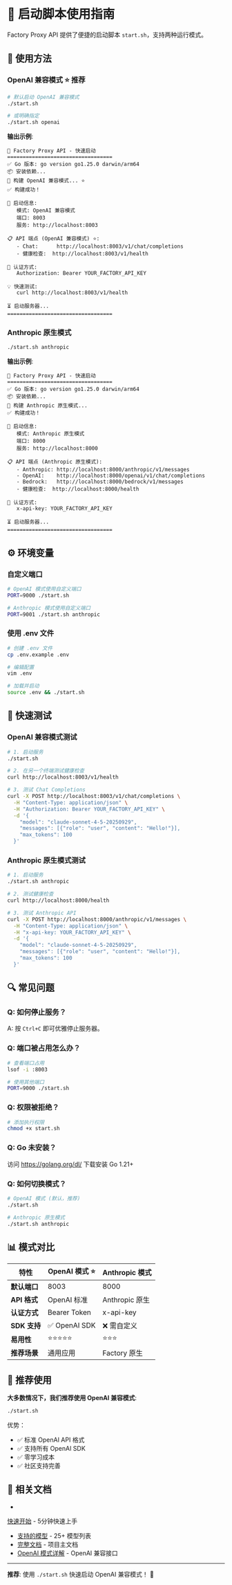 
# 🚀 启动脚本使用指南

Factory Proxy API 提供了便捷的启动脚本 `start.sh`，支持两种运行模式。

## 📖 使用方法

### OpenAI 兼容模式 ⭐ 推荐

```bash
# 默认启动 OpenAI 兼容模式
./start.sh

# 或明确指定
./start.sh openai
```

**输出示例**:
```
🚀 Factory Proxy API - 快速启动
==================================
✅ Go 版本: go version go1.25.0 darwin/arm64
📦 安装依赖...
🔨 构建 OpenAI 兼容模式... ⭐
✅ 构建成功！

📍 启动信息:
   模式: OpenAI 兼容模式
   端口: 8003
   服务: http://localhost:8003

📋 API 端点 (OpenAI 兼容模式) ⭐:
   - Chat:      http://localhost:8003/v1/chat/completions
   - 健康检查:  http://localhost:8003/v1/health

🔑 认证方式:
   Authorization: Bearer YOUR_FACTORY_API_KEY

💡 快速测试:
   curl http://localhost:8003/v1/health

⏳ 启动服务器...
==================================
```

### Anthropic 原生模式

```bash
./start.sh anthropic
```

**输出示例**:
```
🚀 Factory Proxy API - 快速启动
==================================
✅ Go 版本: go version go1.25.0 darwin/arm64
📦 安装依赖...
🔨 构建 Anthropic 原生模式...
✅ 构建成功！

📍 启动信息:
   模式: Anthropic 原生模式
   端口: 8000
   服务: http://localhost:8000

📋 API 端点 (Anthropic 原生模式):
   - Anthropic: http://localhost:8000/anthropic/v1/messages
   - OpenAI:    http://localhost:8000/openai/v1/chat/completions
   - Bedrock:   http://localhost:8000/bedrock/v1/messages
   - 健康检查:  http://localhost:8000/health

🔑 认证方式:
   x-api-key: YOUR_FACTORY_API_KEY

⏳ 启动服务器...
==================================
```

## ⚙️ 环境变量

### 自定义端口

```bash
# OpenAI 模式使用自定义端口
PORT=9000 ./start.sh

# Anthropic 模式使用自定义端口
PORT=9001 ./start.sh anthropic
```

### 使用 .env 文件

```bash
# 创建 .env 文件
cp .env.example .env

# 编辑配置
vim .env

# 加载并启动
source .env && ./start.sh
```

## 📝 快速测试

### OpenAI 兼容模式测试

```bash
# 1. 启动服务
./start.sh

# 2. 在另一个终端测试健康检查
curl http://localhost:8003/v1/health

# 3. 测试 Chat Completions
curl -X POST http://localhost:8003/v1/chat/completions \
  -H "Content-Type: application/json" \
  -H "Authorization: Bearer YOUR_FACTORY_API_KEY" \
  -d '{
    "model": "claude-sonnet-4-5-20250929",
    "messages": [{"role": "user", "content": "Hello!"}],
    "max_tokens": 100
  }'
```

### Anthropic 原生模式测试

```bash
# 1. 启动服务
./start.sh anthropic

# 2. 测试健康检查
curl http://localhost:8000/health

# 3. 测试 Anthropic API
curl -X POST http://localhost:8000/anthropic/v1/messages \
  -H "Content-Type: application/json" \
  -H "x-api-key: YOUR_FACTORY_API_KEY" \
  -d '{
    "model": "claude-sonnet-4-5-20250929",
    "messages": [{"role": "user", "content": "Hello!"}],
    "max_tokens": 100
  }'
```

## 🔍 常见问题

### Q: 如何停止服务？
A: 按 `Ctrl+C` 即可优雅停止服务器。

### Q: 端口被占用怎么办？
```bash
# 查看端口占用
lsof -i :8003

# 使用其他端口
PORT=9000 ./start.sh
```

### Q: 权限被拒绝？
```bash
# 添加执行权限
chmod +x start.sh
```

### Q: Go 未安装？
访问 https://golang.org/dl/ 下载安装 Go 1.21+

### Q: 如何切换模式？
```bash
# OpenAI 模式 (默认，推荐)
./start.sh

# Anthropic 原生模式
./start.sh anthropic
```

## 📊 模式对比

| 特性 | OpenAI 模式 ⭐ | Anthropic 模式 |
|------|---------------|----------------|
| **默认端口** | 8003 | 8000 |
| **API 格式** | OpenAI 标准 | Anthropic 原生 |
| **认证方式** | Bearer Token | x-api-key |
| **SDK 支持** | ✅ OpenAI SDK | ❌ 需自定义 |
| **易用性** | ⭐⭐⭐⭐⭐ | ⭐⭐⭐ |
| **推荐场景** | 通用应用 | Factory 原生 |

## 🎯 推荐使用

**大多数情况下，我们推荐使用 OpenAI 兼容模式**:

```bash
./start.sh
```

优势：
- ✅ 标准 OpenAI API 格式
- ✅ 支持所有 OpenAI SDK
- ✅ 零学习成本
- ✅ 社区支持完善

## 🔗 相关文档

- 
[快速开始](QUICK_START.md) - 5分钟快速上手
- [支持的模型](MODELS.md) - 25+ 模型列表
- [完整文档](README.md) - 项目主文档
- [OpenAI 模式详解](README-OpenAI.md) - OpenAI 兼容接口

---

**推荐**: 使用 `./start.sh` 快速启动 OpenAI 兼容模式！ 🚀